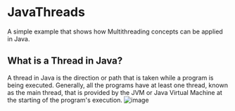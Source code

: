 # JavaThreads
A simple example that shows how Multithreading concepts can be applied in Java.

## What is a Thread in Java?
A thread in Java is the direction or path that is taken while a program is being executed. Generally, all the programs have at least one thread, known as the main thread, that is provided by the JVM or Java Virtual Machine at the starting of the program's execution.
![image](https://user-images.githubusercontent.com/31170255/235379037-265192cf-15ee-4da6-97b1-14c0362adcd8.png)
